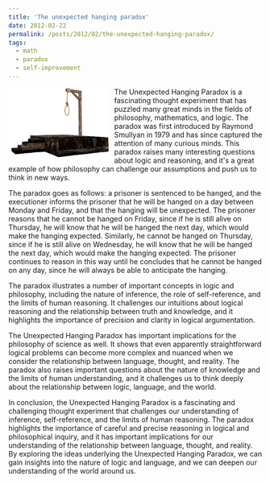 ```yaml
---
title: 'The unexpected hanging paradox'
date: 2012-02-22
permalink: /posts/2012/02/the-unexpected-hanging-paradox/
tags:
  - math
  - paradox
  - self-improvement
---
```


<img width="200" alt="gallows" src="/images/posts/the-unexpected-hanging-paradox.webp" style="float: left; margin-right: 10px;" /> The Unexpected Hanging Paradox is a fascinating thought experiment that has puzzled many great minds in the fields of philosophy, mathematics, and logic. The paradox was first introduced by Raymond Smullyan in 1979 and has since captured the attention of many curious minds. This paradox raises many interesting questions about logic and reasoning, and it's a great example of how philosophy can challenge our assumptions and push us to think in new ways.

The paradox goes as follows: a prisoner is sentenced to be hanged, and the executioner informs the prisoner that he will be hanged on a day between Monday and Friday, and that the hanging will be unexpected. The prisoner reasons that he cannot be hanged on Friday, since if he is still alive on Thursday, he will know that he will be hanged the next day, which would make the hanging expected. Similarly, he cannot be hanged on Thursday, since if he is still alive on Wednesday, he will know that he will be hanged the next day, which would make the hanging expected. The prisoner continues to reason in this way until he concludes that he cannot be hanged on any day, since he will always be able to anticipate the hanging.

The paradox illustrates a number of important concepts in logic and philosophy, including the nature of inference, the role of self-reference, and the limits of human reasoning. It challenges our intuitions about logical reasoning and the relationship between truth and knowledge, and it highlights the importance of precision and clarity in logical argumentation.

The Unexpected Hanging Paradox has important implications for the philosophy of science as well. It shows that even apparently straightforward logical problems can become more complex and nuanced when we consider the relationship between language, thought, and reality. The paradox also raises important questions about the nature of knowledge and the limits of human understanding, and it challenges us to think deeply about the relationship between logic, language, and the world.

In conclusion, the Unexpected Hanging Paradox is a fascinating and challenging thought experiment that challenges our understanding of inference, self-reference, and the limits of human reasoning. The paradox highlights the importance of careful and precise reasoning in logical and philosophical inquiry, and it has important implications for our understanding of the relationship between language, thought, and reality. By exploring the ideas underlying the Unexpected Hanging Paradox, we can gain insights into the nature of logic and language, and we can deepen our understanding of the world around us.
